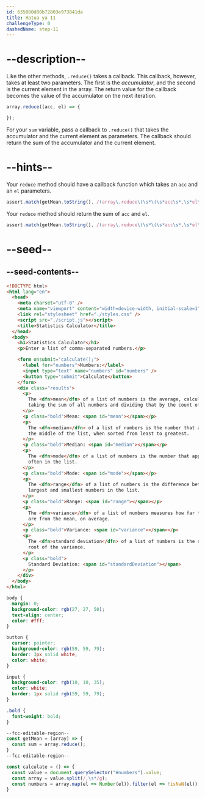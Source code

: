 ```yaml
---
id: 635080d80b72803e973841da
title: Hatua ya 11
challengeType: 0
dashedName: step-11
---
```


# --description--

Like the other methods, `.reduce()` takes a callback. This callback, however, takes at least two parameters. The first is the <dfn>accumulator</dfn>, and the second is the current element in the array. The return value for the callback becomes the value of the accumulator on the next iteration.

```js
array.reduce((acc, el) => {

});
```

For your `sum` variable, pass a callback to `.reduce()` that takes the accumulator and the current element as parameters. The callback should return the sum of the accumulator and the current element.

# --hints--

Your `reduce` method should have a callback function which takes an `acc` and an `el` parameters.

```js
assert.match(getMean.toString(), /(array\.reduce\(\s*\(\s*acc\s*,\s*el\s*\)\s*=>|array\.reduce\(\s*function\s*\(\s*acc\s*,\s*el\s*\)\s*\{)/)
```

Your `reduce` method should return the sum of `acc` and `el`.

```js
assert.match(getMean.toString(), /(array\.reduce\(\s*\(\s*acc\s*,\s*el\s*\)\s*=>|array\.reduce\(\s*function\s*\(\s*acc\s*,\s*el\s*\)\s*\{)\s*(return\s+)?\s*acc\s*\+\s*el/)
```

# --seed--

## --seed-contents--

```html
<!DOCTYPE html>
<html lang="en">
  <head>
    <meta charset="utf-8" />
    <meta name="viewport" content="width=device-width, initial-scale=1" />
    <link rel="stylesheet" href="./styles.css" />
    <script src="./script.js"></script>
    <title>Statistics Calculator</title>
  </head>
  <body>
    <h1>Statistics Calculator</h1>
    <p>Enter a list of comma-separated numbers.</p>

    <form onsubmit="calculate();">
      <label for="numbers">Numbers:</label>
      <input type="text" name="numbers" id="numbers" />
      <button type="submit">Calculate</button>
    </form>
    <div class="results">
      <p>
        The <dfn>mean</dfn> of a list of numbers is the average, calculated by
        taking the sum of all numbers and dividing that by the count of numbers.
      </p>
      <p class="bold">Mean: <span id="mean"></span></p>
      <p>
        The <dfn>median</dfn> of a list of numbers is the number that appears in
        the middle of the list, when sorted from least to greatest.
      </p>
      <p class="bold">Median: <span id="median"></span></p>
      <p>
        The <dfn>mode</dfn> of a list of numbers is the number that appears most
        often in the list.
      </p>
      <p class="bold">Mode: <span id="mode"></span></p>
      <p>
        The <dfn>range</dfn> of a list of numbers is the difference between the
        largest and smallest numbers in the list.
      </p>
      <p class="bold">Range: <span id="range"></span></p>
      <p>
        The <dfn>variance</dfn> of a list of numbers measures how far the values
        are from the mean, on average.
      </p>
      <p class="bold">Variance: <span id="variance"></span></p>
      <p>
        The <dfn>standard deviation</dfn> of a list of numbers is the square
        root of the variance.
      </p>
      <p class="bold">
        Standard Deviation: <span id="standardDeviation"></span>
      </p>
    </div>
  </body>
</html>
```

```css
body {
  margin: 0;
  background-color: rgb(27, 27, 50);
  text-align: center;
  color: #fff;
}

button {
  cursor: pointer;
  background-color: rgb(59, 59, 79);
  border: 3px solid white;
  color: white;
}

input {
  background-color: rgb(10, 10, 35);
  color: white;
  border: 1px solid rgb(59, 59, 79);
}

.bold {
  font-weight: bold;
}
```

```js
--fcc-editable-region--
const getMean = (array) => {
  const sum = array.reduce();
}
--fcc-editable-region--

const calculate = () => {
  const value = document.querySelector("#numbers").value;
  const array = value.split(/,\s*/g);
  const numbers = array.map(el => Number(el)).filter(el => !isNaN(el));
}
```
